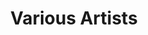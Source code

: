 ---
title: "Various Artists"
summary: ""
slug: "various"
image: "various.jpg"
apple_music_artist_url: "None"
wikipedia_url: "non"
---
